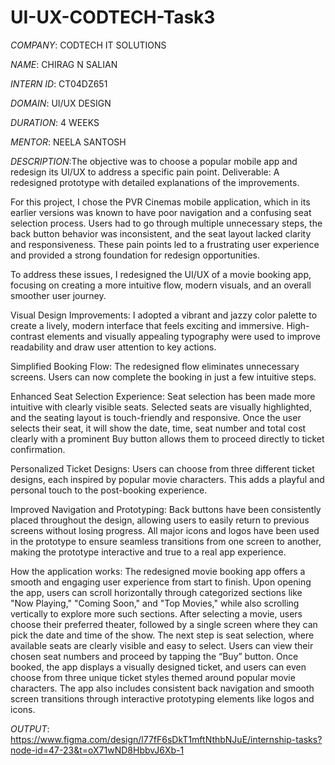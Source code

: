 # UI-UX-CODTECH-Task3

*COMPANY*: CODTECH IT SOLUTIONS

*NAME*: CHIRAG N SALIAN

*INTERN ID*: CT04DZ651

*DOMAIN*: UI/UX DESIGN

*DURATION*: 4 WEEKS

*MENTOR*: NEELA SANTOSH

*DESCRIPTION*:The objective was to choose a popular mobile app and redesign its UI/UX to address a specific pain point.
Deliverable: A redesigned prototype with detailed explanations of the improvements.

For this project, I chose the PVR Cinemas mobile application, which in its earlier versions was known to have poor navigation and a confusing seat selection process. Users had to go through multiple unnecessary steps, the back button behavior was inconsistent, and the seat layout lacked clarity and responsiveness. These pain points led to a frustrating user experience and provided a strong foundation for redesign opportunities.

To address these issues, I redesigned the UI/UX of a movie booking app, focusing on creating a more intuitive flow, modern visuals, and an overall smoother user journey.

Visual Design Improvements: 
I adopted a vibrant and jazzy color palette to create a lively, modern interface that feels exciting and immersive.
High-contrast elements and visually appealing typography were used to improve readability and draw user attention to key actions.

Simplified Booking Flow: 
The redesigned flow eliminates unnecessary screens. Users can now complete the booking in just a few intuitive steps.

Enhanced Seat Selection Experience: 
Seat selection has been made more intuitive with clearly visible seats.
Selected seats are visually highlighted, and the seating layout is touch-friendly and responsive.
Once the user selects their seat, it will show the date, time, seat number and total cost clearly with a prominent Buy button allows them to proceed directly to ticket confirmation.

Personalized Ticket Designs: 
Users can choose from three different ticket designs, each inspired by popular movie characters. This adds a playful and personal touch to the post-booking experience.

Improved Navigation and Prototyping: 
Back buttons have been consistently placed throughout the design, allowing users to easily return to previous screens without losing progress.
All major icons and logos have been used in the prototype to ensure seamless transitions from one screen to another, making the prototype interactive and true to a real app experience.

How the application works:
The redesigned movie booking app offers a smooth and engaging user experience from start to finish. Upon opening the app, users can scroll horizontally through categorized sections like "Now Playing," "Coming Soon," and "Top Movies," while also scrolling vertically to explore more such sections. After selecting a movie, users choose their preferred theater, followed by a single screen where they can pick the date and time of the show. The next step is seat selection, where available seats are clearly visible and easy to select. Users can view their chosen seat numbers and proceed by tapping the “Buy” button. Once booked, the app displays a visually designed ticket, and users can even choose from three unique ticket styles themed around popular movie characters. The app also includes consistent back navigation and smooth screen transitions through interactive prototyping elements like logos and icons.

*OUTPUT*: https://www.figma.com/design/l77fF6sDkT1mftNthbNJuE/internship-tasks?node-id=47-23&t=oX71wND8HbbvJ6Xb-1
